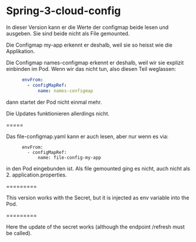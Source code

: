 # Spring-3-cloud-config

In dieser Version kann er die Werte der configmap beide lesen und ausgeben. 
Sie sind beide nicht als File gemounted.

Die Configmap my-app erkennt er deshalb, weil sie so heisst wie die Applikation.

Die Configmap names-configmap erkennt er deshalb, weil wir sie explizit einbinden im Pod.
Wenn wir das nicht tun, also diesen Teil weglassen:
```yaml
      envFrom:
        - configMapRef:
            name: names-configmap
```
dann startet der Pod nicht einmal mehr.

Die Updates funktionieren allerdings nicht.

=====

Das file-configmap.yaml kann er auch lesen, aber nur wenn es via:
```
      envFrom:
        - configMapRef:
            name: file-config-my-app
```
in den Pod eingebunden ist. Als file gemounted ging es nicht, auch nicht als 2. application.properties.

=========

This version works with the Secret, but it is injected as env variable into the Pod.

=========

Here the update of the secret works (although the endpoint /refresh must be called).